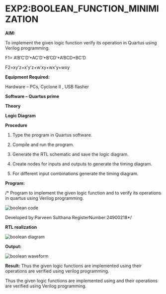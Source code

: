 # EXP2:BOOLEAN_FUNCTION_MINIMIZATION

**AIM:**

To implement the given logic function verify its operation in Quartus using Verilog programming.

F1= A’B’C’D’+AC’D’+B’CD’+A’BCD+BC’D 

F2=xy’z+x’y’z+w’xy+wx’y+wxy

**Equipment Required:**

Hardware – PCs, Cyclone II , USB flasher

**Software – Quartus prime**

**Theory**

**Logic Diagram**

**Procedure**

1.	Type the program in Quartus software.

2.	Compile and run the program.

3.	Generate the RTL schematic and save the logic diagram.

4.	Create nodes for inputs and outputs to generate the timing diagram.

5.	For different input combinations generate the timing diagram.


**Program:**

/* Program to implement the given logic function and to verify its operations in quartus using Verilog programming. 

![boolean code](https://github.com/user-attachments/assets/01f80dfb-d768-4f04-91d6-e9ea8f6eb223)

Developed by:Parveen Sulthana  RegisterNumber:24900218*/


**RTL realization**

![boolean diagram](https://github.com/user-attachments/assets/c4027a89-f25d-45e1-b9ba-743093481476)


**Output:**

![boolean waveform](https://github.com/user-attachments/assets/587496b8-cf0a-4524-83a2-c2a9ceef4d54)






**Result:**
Thus the given logic functions are implemented using their operations are verified using verilog programming.

Thus the given logic functions are implemented using and their operations are verified using Verilog programming.

